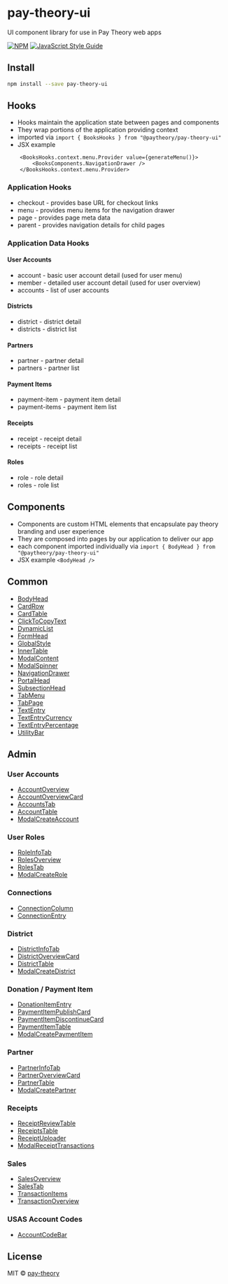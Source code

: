 # pay-theory-ui
UI component library for use in Pay Theory web apps

[![NPM](https://img.shields.io/npm/v/test.svg)](https://www.npmjs.com/package/test) [![JavaScript Style Guide](https://img.shields.io/badge/code_style-standard-brightgreen.svg)](https://standardjs.com)

## Install

```bash
npm install --save pay-theory-ui
```

## Hooks
* Hooks maintain the application state between pages and components
* They wrap portions of the application providing context
* imported via ```import { BooksHooks } from "@paytheory/pay-theory-ui"```
* JSX example
```
    <BooksHooks.context.menu.Provider value={generateMenu()}>
        <BooksComponents.NavigationDrawer />
    </BooksHooks.context.menu.Provider>
```

### Application Hooks
* checkout - provides base URL for checkout links
* menu - provides menu items for the navigation drawer
* page - provides page meta data
* parent - provides navigation details for child pages

### Application Data Hooks

#### User Accounts
* account - basic user account detail (used for user menu)
* member - detailed user account detail (used for user overview)
* accounts - list of user accounts

#### Districts
* district - district detail
* districts - district list

#### Partners
* partner - partner detail
* partners - partner list

#### Payment Items
* payment-item - payment item detail
* payment-items - payment item list

#### Receipts
* receipt - receipt detail
* receipts - receipt list

#### Roles
* role - role detail
* roles - role list

## Components
* Components are custom HTML elements that encapsulate pay theory branding and user experience
* They are composed into pages by our application to deliver our app
* each component imported individually via ```import { BodyHead } from "@paytheory/pay-theory-ui"```
* JSX example ```<BodyHead />```

## Common
* [BodyHead](https://github.com/pay-theory/pay-theory-ui/tree/master/src/common/BodyHead)
* [CardRow](https://github.com/pay-theory/pay-theory-ui/tree/master/src/common/CardRow)
* [CardTable](https://github.com/pay-theory/pay-theory-ui/tree/master/src/common/CardTable)
* [ClickToCopyText](https://github.com/pay-theory/pay-theory-ui/tree/master/src/common/ClickToCopyText)
* [DynamicList](https://github.com/pay-theory/pay-theory-ui/tree/master/src/common/DynamicList)
* [FormHead](https://github.com/pay-theory/pay-theory-ui/tree/master/src/common/FormHead)
* [GlobalStyle](https://github.com/pay-theory/pay-theory-ui/tree/master/src/common/components/GlobalStyle)
* [InnerTable](https://github.com/pay-theory/pay-theory-ui/tree/master/src/common/InnerTable)
* [ModalContent](https://github.com/pay-theory/pay-theory-ui/tree/master/src/common/ModalContent)
* [ModalSpinner](https://github.com/pay-theory/pay-theory-ui/tree/master/src/common/ModalSpinner)
* [NavigationDrawer](https://github.com/pay-theory/pay-theory-ui/tree/master/src/common/NavigationDrawer)
* [PortalHead](https://github.com/pay-theory/pay-theory-ui/tree/master/src/common/PortalHead)
* [SubsectionHead](https://github.com/pay-theory/pay-theory-ui/tree/master/src/common/SubsectionHead)
* [TabMenu](https://github.com/pay-theory/pay-theory-ui/tree/master/src/common/TabMenu)
* [TabPage](https://github.com/pay-theory/pay-theory-ui/tree/master/src/common/TabPage)
* [TextEntry](https://github.com/pay-theory/pay-theory-ui/tree/master/src/common/TextEntry)
* [TextEntryCurrency](https://github.com/pay-theory/pay-theory-ui/tree/master/src/common/TextEntryCurrency)
* [TextEntryPercentage](https://github.com/pay-theory/pay-theory-ui/tree/master/src/common/TextEntryPercentage)
* [UtilityBar](https://github.com/pay-theory/pay-theory-ui/tree/master/src/common/UtilityBar)



## Admin

### User Accounts
* [AccountOverview](https://github.com/pay-theory/pay-theory-ui/tree/master/src/admin/AccountOverview)
* [AccountOverviewCard](https://github.com/pay-theory/pay-theory-ui/tree/master/src/admin/AccountOverviewCard)
* [AccountsTab](https://github.com/pay-theory/pay-theory-ui/tree/master/src/admin/AccountsTab)
* [AccountTable](https://github.com/pay-theory/pay-theory-ui/tree/master/src/admin/AccountTable)
* [ModalCreateAccount](https://github.com/pay-theory/pay-theory-ui/tree/master/src/admin/ModalCreateAccount)

### User Roles
* [RoleInfoTab](https://github.com/pay-theory/pay-theory-ui/tree/master/src/admin/RoleInfoTab)
* [RolesOverview](https://github.com/pay-theory/pay-theory-ui/tree/master/src/admin/RolesOverview)
* [RolesTab](https://github.com/pay-theory/pay-theory-ui/tree/master/src/admin/RolesTab)
* [ModalCreateRole](https://github.com/pay-theory/pay-theory-ui/tree/master/src/admin/ModalCreateRole)

### Connections
* [ConnectionColumn](https://github.com/pay-theory/pay-theory-ui/tree/master/src/admin/ConnectionColumn)
* [ConnectionEntry](https://github.com/pay-theory/pay-theory-ui/tree/master/src/admin/ConnectionEntry)

### District
* [DistrictInfoTab](https://github.com/pay-theory/pay-theory-ui/tree/master/src/admin/DistrictInfoTab)
* [DistrictOverviewCard](https://github.com/pay-theory/pay-theory-ui/tree/master/src/admin/DistrictOverviewCard)
* [DistrictTable](https://github.com/pay-theory/pay-theory-ui/tree/master/src/admin/DistrictTable)
* [ModalCreateDistrict](https://github.com/pay-theory/pay-theory-ui/tree/master/src/admin/ModalCreateDistrict)

### Donation / Payment Item
* [DonationItemEntry](https://github.com/pay-theory/pay-theory-ui/tree/master/src/admin/DonationItemEntry)
* [PaymentItemPublishCard](https://github.com/pay-theory/pay-theory-ui/tree/master/src/admin/PaymentItemPublishCard)
* [PaymentItemDiscontinueCard](https://github.com/pay-theory/pay-theory-ui/tree/master/src/admin/PaymentItemDiscontinueCard)
* [PaymentItemTable](https://github.com/pay-theory/pay-theory-ui/tree/master/src/admin/PaymentItemTable)
* [ModalCreatePaymentItem](https://github.com/pay-theory/pay-theory-ui/tree/master/src/admin/ModalCreatePaymentItem)

### Partner
* [PartnerInfoTab](https://github.com/pay-theory/pay-theory-ui/tree/master/src/admin/PartnerInfoTab)
* [PartnerOverviewCard](https://github.com/pay-theory/pay-theory-ui/tree/master/src/admin/PartnerOverviewCard)
* [PartnerTable](https://github.com/pay-theory/pay-theory-ui/tree/master/src/admin/PartnerTable)
* [ModalCreatePartner](https://github.com/pay-theory/pay-theory-ui/tree/master/src/admin/ModalCreatePartner)

### Receipts
* [ReceiptReviewTable](https://github.com/pay-theory/pay-theory-ui/tree/master/src/admin/ReceiptReviewTable)
* [ReceiptsTable](https://github.com/pay-theory/pay-theory-ui/tree/master/src/admin/ReceiptsTable)
* [ReceiptUploader](https://github.com/pay-theory/pay-theory-ui/tree/master/src/admin/ReceiptUploader)
* [ModalReceiptTransactions](https://github.com/pay-theory/pay-theory-ui/tree/master/src/admin/ModalReceiptTransactions)

### Sales
* [SalesOverview](https://github.com/pay-theory/pay-theory-ui/tree/master/src/admin/SalesOverview)
* [SalesTab](https://github.com/pay-theory/pay-theory-ui/tree/master/src/admin/SalesTab)
* [TransactionItems](https://github.com/pay-theory/pay-theory-ui/tree/master/src/admin/TransactionItems)
* [TransactionOverview](https://github.com/pay-theory/pay-theory-ui/tree/master/src/admin/TransactionOverview)

### USAS Account Codes
* [AccountCodeBar](https://github.com/pay-theory/pay-theory-ui/tree/master/src/admin/AccountCodeBar)

## License

MIT © [pay-theory](https://github.com/pay-theory)


